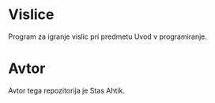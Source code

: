# Vislice
Program za igranje vislic pri predmetu Uvod v programiranje.

# Avtor
Avtor tega repozitorija je Stas Ahtik.